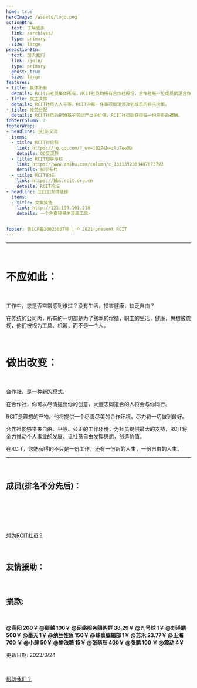 ```yaml
---
home: true
heroImage: /assets/logo.png
actionBtn:
  text: 了解更多
  link: /archives/
  type: primary
  size: large
preactionBtn:
  text: 加入我们
  link: /join/
  type: primary
  ghost: true
  size: large
features: 
- title: 集体所有
  details: RCIT归社员集体所有，RCIT社员均持有合作社股份，合作社每一位成员都是合作社的主人。
- title: 民主决策
  details: RCIT社员人人平等，RCIT内每一件事项都是涉及到成员的民主决策。
- title: 按劳分配
  details: RCIT社员的报酬基于劳动产出的价值，RCIT社员能获得每一份应得的报酬。
footerColumn: 2
footerWrap: 
- headline: 💬社区交流
  items:
  - title: RCIT讨论群  
    link: https://jq.qq.com/?_wv=1027&k=zlu7oeMw
    details: QQ交流群
  - title: RCIT知乎专栏
    link: https://www.zhihu.com/column/c_1331392380487073792
    details: 知乎专栏
  - title: RCIT论坛
    link: https://bbs.rcit.org.cn
    details: RCIT论坛
- headline: 🧑🏿‍🤝‍🧑🏿友情链接
  items:
  - title: 文案摸鱼  
    link: http://121.199.161.218
    details: 一个免费轻量的漫画工具·


footer: 鲁ICP备20026067号 | © 2021-present RCIT
---
```


------


<p>&nbsp; </p>  

# 不应如此：

<p>&nbsp; </p>  

工作中，您是否常常感到难过？没有生活，损害健康，缺乏自由？

在传统的公司内，所有的一切都是为了资本的增殖，职工的生活，健康，思想被忽视，他们被视为工具、机器，而不是一个人。

<p>&nbsp; </p>  

# 做出改变：


<p>&nbsp; </p>  

合作社，是一种新的模式。

在合作社，你可以尽情提出你的创意，大量志同道合的人将会与你同行。

RCIT是理想的产物，他将提供一个尽善尽美的合作环境，尽力将一切做到最好。

合作社能够带来自由、平等、公正的工作环境，为社员提供最大的支持，RCIT将全力推动个人事业的发展，让社员自由发挥思想，创造价值。

在RCIT，您能获得的不只是一份工作，还有一份新的人生，一份自由的人生。

------

<p>&nbsp; </p>  


## 成员(排名不分先后)：

<p>&nbsp; </p>

<a-tooltip placement="bottom">
  <template slot="title">
    wofbi
  </template>
  <a-avatar src="/assets/wofbi1.jpeg" :size="54"/>
</a-tooltip> 
<a-tooltip placement="bottom">
  <template slot="title">
    先知
  </template>
  <a-avatar src="/assets/xianzhi.png" :size="54"/>
</a-tooltip> 
<a-tooltip placement="bottom">
  <template slot="title">
    王海
  </template>
  <a-avatar src="/assets/wanghai.jpg" :size="54"/>
</a-tooltip> 
<a-tooltip placement="bottom">
  <template slot="title">
    肆零壹柒
  </template>
  <a-avatar src="/assets/xiaosi.jpg" :size="54"/>
</a-tooltip> 
<a-tooltip placement="bottom">
  <template slot="title">
    魔法少女莉露露
  </template>
  <a-avatar src="/assets/zhangmengchen.png" :size="54"/>
</a-tooltip> 
<a-tooltip placement="bottom">
  <template slot="title">
    哼哼
  </template>
  <a-avatar src="/assets/hengheng.png" :size="54"/>
</a-tooltip> 
<a-tooltip placement="bottom">
  <template slot="title">
    云苔
  </template>
  <a-avatar src="/assets/yuntai.jpg" :size="54"/>
</a-tooltip> 
<a-tooltip placement="bottom">
  <template slot="title">
    吴谦观
  </template>
  <a-avatar src="/assets/wuqianguan.jpg" :size="54"/>
</a-tooltip> 
<a-tooltip placement="bottom">
  <template slot="title">
    bachelor
  </template>
  <a-avatar src="https://q1.qlogo.cn/g?b=qq&nk=1318011774&s=100" :size="54"/>
</a-tooltip> 
<a-tooltip placement="bottom">
  <template slot="title">
    卡尔蛙
  </template>
  <a-avatar src="https://q1.qlogo.cn/g?b=qq&nk=430316770&s=100" :size="54"/>
</a-tooltip> 
<p>&nbsp; </p>
<p>&nbsp; </p>

[想为RCIT社员？](/join)

<p>&nbsp; </p> 

## 友情援助：

<a-tooltip placement="bottom">
  <template slot="title">
    福芦娃
  </template>
  <a-avatar src="/assets/hudou.jpg" :size="54"/>
</a-tooltip>

<p>&nbsp; </p> 

## 捐款:

<p>&nbsp; </p>

<b>@高阳 200￥ @顾越 100￥ @网络服务团购群 38.29￥ @九号球 1￥ @刘泽鹏 500￥ @墨天 1￥ @纳兰性急 150￥ @球事编辑部 1￥ @苏禾 23.77￥ @王海 700 ￥ @小肆 50￥ @榆法糖 15￥ @张萌辰 400￥ @张鹏 100 ￥ @震动 4￥ </b>

  更新日期: 2023/3/24

<p>&nbsp; </p>

[帮助我们？](/archives/sponsor.html)

<Msg />
